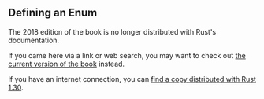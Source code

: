 ## Defining an Enum

The 2018 edition of the book is no longer distributed with Rust's documentation.

If you came here via a link or web search, you may want to check out [the current version of the book](../ch06-01-defining-an-enum.html) instead.

If you have an internet connection, you can [find a copy distributed with Rust 1.30](https://doc.rust-lang.org/1.30.0/book/2018-edition/ch06-01-defining-an-enum.html).